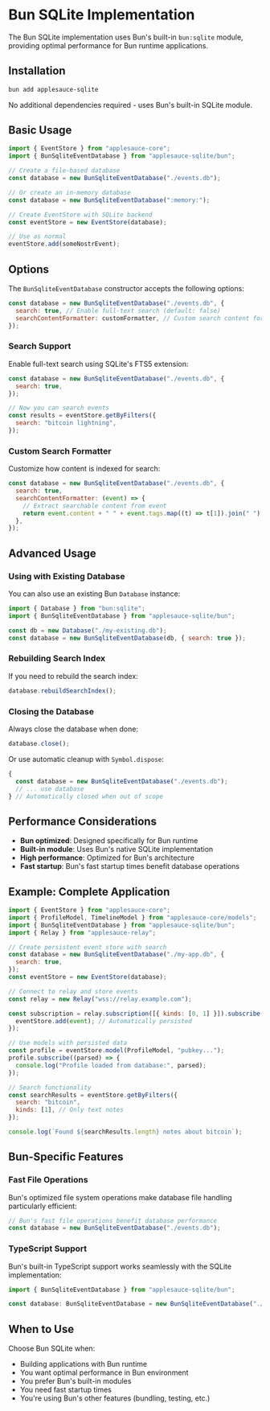 # Bun SQLite Implementation

The Bun SQLite implementation uses Bun's built-in `bun:sqlite` module, providing optimal performance for Bun runtime applications.

## Installation

```bash
bun add applesauce-sqlite
```

No additional dependencies required - uses Bun's built-in SQLite module.

## Basic Usage

```js
import { EventStore } from "applesauce-core";
import { BunSqliteEventDatabase } from "applesauce-sqlite/bun";

// Create a file-based database
const database = new BunSqliteEventDatabase("./events.db");

// Or create an in-memory database
const database = new BunSqliteEventDatabase(":memory:");

// Create EventStore with SQLite backend
const eventStore = new EventStore(database);

// Use as normal
eventStore.add(someNostrEvent);
```

## Options

The `BunSqliteEventDatabase` constructor accepts the following options:

```js
const database = new BunSqliteEventDatabase("./events.db", {
  search: true, // Enable full-text search (default: false)
  searchContentFormatter: customFormatter, // Custom search content formatter
});
```

### Search Support

Enable full-text search using SQLite's FTS5 extension:

```js
const database = new BunSqliteEventDatabase("./events.db", {
  search: true,
});

// Now you can search events
const results = eventStore.getByFilters({
  search: "bitcoin lightning",
});
```

### Custom Search Formatter

Customize how content is indexed for search:

```js
const database = new BunSqliteEventDatabase("./events.db", {
  search: true,
  searchContentFormatter: (event) => {
    // Extract searchable content from event
    return event.content + " " + event.tags.map((t) => t[1]).join(" ");
  },
});
```

## Advanced Usage

### Using with Existing Database

You can also use an existing Bun `Database` instance:

```js
import { Database } from "bun:sqlite";
import { BunSqliteEventDatabase } from "applesauce-sqlite/bun";

const db = new Database("./my-existing.db");
const database = new BunSqliteEventDatabase(db, { search: true });
```

### Rebuilding Search Index

If you need to rebuild the search index:

```js
database.rebuildSearchIndex();
```

### Closing the Database

Always close the database when done:

```js
database.close();
```

Or use automatic cleanup with `Symbol.dispose`:

```js
{
  const database = new BunSqliteEventDatabase("./events.db");
  // ... use database
} // Automatically closed when out of scope
```

## Performance Considerations

- **Bun optimized**: Designed specifically for Bun runtime
- **Built-in module**: Uses Bun's native SQLite implementation
- **High performance**: Optimized for Bun's architecture
- **Fast startup**: Bun's fast startup times benefit database operations

## Example: Complete Application

```js
import { EventStore } from "applesauce-core";
import { ProfileModel, TimelineModel } from "applesauce-core/models";
import { BunSqliteEventDatabase } from "applesauce-sqlite/bun";
import { Relay } from "applesauce-relay";

// Create persistent event store with search
const database = new BunSqliteEventDatabase("./my-app.db", {
  search: true,
});
const eventStore = new EventStore(database);

// Connect to relay and store events
const relay = new Relay("wss://relay.example.com");

const subscription = relay.subscription([{ kinds: [0, 1] }]).subscribe((event) => {
  eventStore.add(event); // Automatically persisted
});

// Use models with persisted data
const profile = eventStore.model(ProfileModel, "pubkey...");
profile.subscribe((parsed) => {
  console.log("Profile loaded from database:", parsed);
});

// Search functionality
const searchResults = eventStore.getByFilters({
  search: "bitcoin",
  kinds: [1], // Only text notes
});

console.log(`Found ${searchResults.length} notes about bitcoin`);
```

## Bun-Specific Features

### Fast File Operations

Bun's optimized file system operations make database file handling particularly efficient:

```js
// Bun's fast file operations benefit database performance
const database = new BunSqliteEventDatabase("./events.db");
```

### TypeScript Support

Bun's built-in TypeScript support works seamlessly with the SQLite implementation:

```ts
import { BunSqliteEventDatabase } from "applesauce-sqlite/bun";

const database: BunSqliteEventDatabase = new BunSqliteEventDatabase("./events.db");
```

## When to Use

Choose Bun SQLite when:

- Building applications with Bun runtime
- You want optimal performance in Bun environment
- You prefer Bun's built-in modules
- You need fast startup times
- You're using Bun's other features (bundling, testing, etc.)
